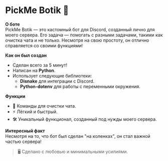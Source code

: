 # PickMe Botik 🤖

**О боте**  
PickMe Botik — это кастомный бот для Discord, созданный лично для моего сервера. Его задача — помогать с разными задачами, такими как очистка чата и не только. Несмотря на свою простоту, он отлично справляется со своими функциями!

**Как он был создан**  
- Сделан всего за 5 минут!  
- Написан на **Python**.  
- Использует следующие библиотеки:  
  - **Disnake** для интеграции с Discord.  
  - **Python-dotenv** для работы с переменными окружения.

**Функции**  
- 💬 Команды для очистки чата.  
- ⚡ Лёгкий и быстрый.  
- 🛠️ Уникальный функционал, созданный под нужды моего сервера.

**Интересный факт**  
Несмотря на то, что бот был сделан "на коленках", он стал важной частью сервера!

> 🖥️ Сделано с любовью и минимальными усилиями.  
